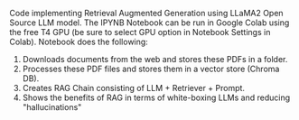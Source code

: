 Code implementing Retrieval Augmented Generation using LLaMA2 Open Source LLM model.
The IPYNB Notebook can be run in Google Colab using the free T4 GPU (be sure to select GPU option in Notebook Settings in Colab). Notebook does the following:
1. Downloads documents from the web and stores these PDFs in a folder.
2. Processes these PDF files and stores them in a vector store (Chroma DB).
3. Creates RAG Chain consisting of LLM + Retriever + Prompt.
4. Shows the benefits of RAG in terms of white-boxing LLMs and reducing "hallucinations"
